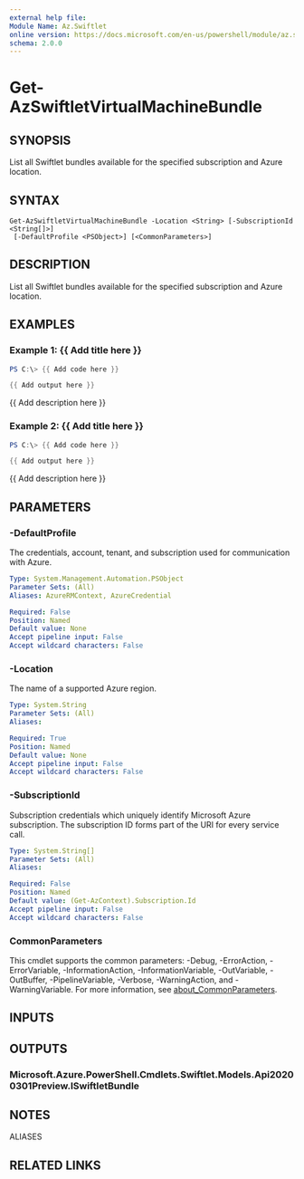 ```yaml
---
external help file:
Module Name: Az.Swiftlet
online version: https://docs.microsoft.com/en-us/powershell/module/az.swiftlet/get-azswiftletvirtualmachinebundle
schema: 2.0.0
---
```


# Get-AzSwiftletVirtualMachineBundle

## SYNOPSIS
List all Swiftlet bundles available for the specified subscription and Azure location.

## SYNTAX

```
Get-AzSwiftletVirtualMachineBundle -Location <String> [-SubscriptionId <String[]>]
 [-DefaultProfile <PSObject>] [<CommonParameters>]
```

## DESCRIPTION
List all Swiftlet bundles available for the specified subscription and Azure location.

## EXAMPLES

### Example 1: {{ Add title here }}
```powershell
PS C:\> {{ Add code here }}

{{ Add output here }}
```

{{ Add description here }}

### Example 2: {{ Add title here }}
```powershell
PS C:\> {{ Add code here }}

{{ Add output here }}
```

{{ Add description here }}

## PARAMETERS

### -DefaultProfile
The credentials, account, tenant, and subscription used for communication with Azure.

```yaml
Type: System.Management.Automation.PSObject
Parameter Sets: (All)
Aliases: AzureRMContext, AzureCredential

Required: False
Position: Named
Default value: None
Accept pipeline input: False
Accept wildcard characters: False
```

### -Location
The name of a supported Azure region.

```yaml
Type: System.String
Parameter Sets: (All)
Aliases:

Required: True
Position: Named
Default value: None
Accept pipeline input: False
Accept wildcard characters: False
```

### -SubscriptionId
Subscription credentials which uniquely identify Microsoft Azure subscription.
The subscription ID forms part of the URI for every service call.

```yaml
Type: System.String[]
Parameter Sets: (All)
Aliases:

Required: False
Position: Named
Default value: (Get-AzContext).Subscription.Id
Accept pipeline input: False
Accept wildcard characters: False
```

### CommonParameters
This cmdlet supports the common parameters: -Debug, -ErrorAction, -ErrorVariable, -InformationAction, -InformationVariable, -OutVariable, -OutBuffer, -PipelineVariable, -Verbose, -WarningAction, and -WarningVariable. For more information, see [about_CommonParameters](http://go.microsoft.com/fwlink/?LinkID=113216).

## INPUTS

## OUTPUTS

### Microsoft.Azure.PowerShell.Cmdlets.Swiftlet.Models.Api20200301Preview.ISwiftletBundle

## NOTES

ALIASES

## RELATED LINKS

